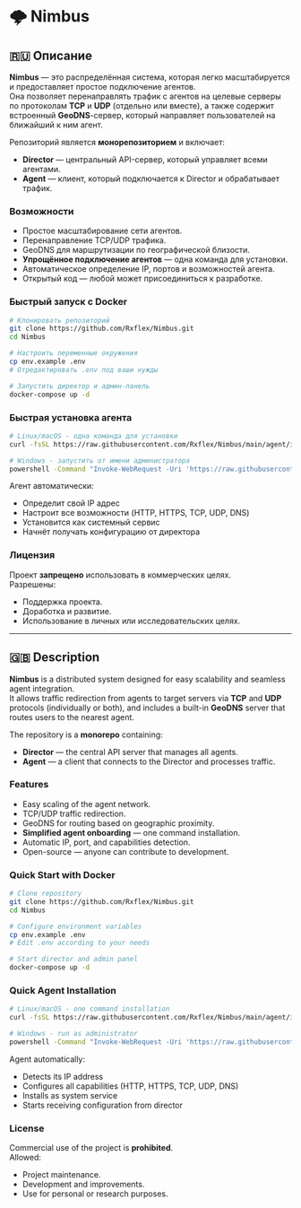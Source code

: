 # 🌩️ Nimbus

## 🇷🇺 Описание

**Nimbus** — это распределённая система, которая легко масштабируется и предоставляет простое подключение агентов.  
Она позволяет перенаправлять трафик с агентов на целевые серверы по протоколам **TCP** и **UDP** (отдельно или вместе), а также содержит встроенный **GeoDNS**-сервер, который направляет пользователей на ближайший к ним агент.

Репозиторий является **монорепозиторием** и включает:
- **Director** — центральный API-сервер, который управляет всеми агентами.
- **Agent** — клиент, который подключается к Director и обрабатывает трафик.

### Возможности
- Простое масштабирование сети агентов.
- Перенаправление TCP/UDP трафика.
- GeoDNS для маршрутизации по географической близости.
- **Упрощённое подключение агентов** — одна команда для установки.
- Автоматическое определение IP, портов и возможностей агента.
- Открытый код — любой может присоединиться к разработке.

### Быстрый запуск с Docker

```bash
# Клонировать репозиторий
git clone https://github.com/Rxflex/Nimbus.git
cd Nimbus

# Настроить переменные окружения
cp env.example .env
# Отредактировать .env под ваши нужды

# Запустить директор и админ-панель
docker-compose up -d
```

### Быстрая установка агента

```bash
# Linux/macOS - одна команда для установки
curl -fsSL https://raw.githubusercontent.com/Rxflex/Nimbus/main/agent/install.sh | sudo bash -s -- http://your-director-url/api/agent/YOUR_API_KEY

# Windows - запустить от имени администратора
powershell -Command "Invoke-WebRequest -Uri 'https://raw.githubusercontent.com/Rxflex/Nimbus/main/agent/install.bat' -OutFile 'install.bat'; .\install.bat http://your-director-url/api/agent/YOUR_API_KEY"
```

Агент автоматически:
- Определит свой IP адрес
- Настроит все возможности (HTTP, HTTPS, TCP, UDP, DNS)
- Установится как системный сервис
- Начнёт получать конфигурацию от директора

### Лицензия
Проект **запрещено** использовать в коммерческих целях.  
Разрешены:
- Поддержка проекта.
- Доработка и развитие.
- Использование в личных или исследовательских целях.

---

## 🇬🇧 Description

**Nimbus** is a distributed system designed for easy scalability and seamless agent integration.  
It allows traffic redirection from agents to target servers via **TCP** and **UDP** protocols (individually or both), and includes a built-in **GeoDNS** server that routes users to the nearest agent.

The repository is a **monorepo** containing:
- **Director** — the central API server that manages all agents.
- **Agent** — a client that connects to the Director and processes traffic.

### Features
- Easy scaling of the agent network.
- TCP/UDP traffic redirection.
- GeoDNS for routing based on geographic proximity.
- **Simplified agent onboarding** — one command installation.
- Automatic IP, port, and capabilities detection.
- Open-source — anyone can contribute to development.

### Quick Start with Docker

```bash
# Clone repository
git clone https://github.com/Rxflex/Nimbus.git
cd Nimbus

# Configure environment variables
cp env.example .env
# Edit .env according to your needs

# Start director and admin panel
docker-compose up -d
```

### Quick Agent Installation

```bash
# Linux/macOS - one command installation
curl -fsSL https://raw.githubusercontent.com/Rxflex/Nimbus/main/agent/install.sh | sudo bash -s -- http://your-director-url/api/agent/YOUR_API_KEY

# Windows - run as administrator
powershell -Command "Invoke-WebRequest -Uri 'https://raw.githubusercontent.com/Rxflex/Nimbus/main/agent/install.bat' -OutFile 'install.bat'; .\install.bat http://your-director-url/api/agent/YOUR_API_KEY"
```

Agent automatically:
- Detects its IP address
- Configures all capabilities (HTTP, HTTPS, TCP, UDP, DNS)
- Installs as system service
- Starts receiving configuration from director

### License
Commercial use of the project is **prohibited**.  
Allowed:
- Project maintenance.
- Development and improvements.
- Use for personal or research purposes.
